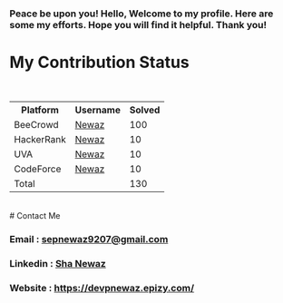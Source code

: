 <!--
**mdshanewaz/mdshanewaz** is a ✨ _special_ ✨ repository because its `README.md` (this file) appears on your GitHub profile.

Here are some ideas to get you started:

- 🔭 I’m currently working on ...
- 🌱 I’m currently learning ...
- 👯 I’m looking to collaborate on ...
- 🤔 I’m looking for help with ...
- 💬 Ask me about ...
- 📫 How to reach me: ...
- 😄 Pronouns: ...
- ⚡ Fun fact: ...
-->

### Peace be upon you! Hello, Welcome to my profile. Here are some my efforts. Hope you will find it helpful. Thank you!

# My Contribution Status
<br>

<table>
  <tr>
    <th>Platform</th>
    <th>Username</th>
    <th>Solved</th>
  </tr>
  <tr>
    <td>BeeCrowd</td>
    <td><a href="#">Newaz</a></td>
    <td style="float: right,">100</td>
  </tr>
  <tr>
    <td>HackerRank</td>
    <td><a href="#">Newaz</a></td>
    <td>10</td>
  </tr>
  <tr>
    <td>UVA</td>
    <td><a href="#">Newaz</a></td>
    <td>10</td>
  </tr>
  <tr>
    <td>CodeForce</td>
    <td><a href="#">Newaz</a></td>
    <td>10</td>
  </tr>
  <tr>
    <td>Total</td>
    <td></td>
    <td>130</td>
  </tr>
</table>

<br>
# Contact Me 
<br>

### Email : sepnewaz9207@gmail.com
### Linkedin : <a href="https://www.linkedin.com/in/shah-newaz-8a3ba61bb/"> Sha Newaz</a>
### Website : <a href="https://devpnewaz.epizy.com/">https://devpnewaz.epizy.com/</a>


